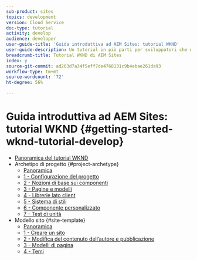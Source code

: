 ```yaml
---
sub-product: sites
topics: development
version: Cloud Service
doc-type: tutorial
activity: develop
audience: developer
user-guide-title: 'Guida introduttiva ad AEM Sites: tutorial WKND'
user-guide-description: Un tutorial in più parti per sviluppatori che non hanno mai utilizzato AEM. Implementa un sito AEM per un brand fittizio del settore lifestyle, il WKND.
breadcrumb-title: Tutorial WKND di AEM Sites
index: y
source-git-commit: ad203d7a34f5eff7de4768131c9b4ebae261da93
workflow-type: tm+mt
source-wordcount: '72'
ht-degree: 56%

---
```



# Guida introduttiva ad AEM Sites: tutorial WKND {#getting-started-wknd-tutorial-develop}

+ [Panoramica del tutorial WKND](overview.md)
+ Archetipo di progetto {#project-archetype}
   + [Panoramica](./project-archetype/overview.md)
   + [1 - Configurazione del progetto](./project-archetype/project-setup.md)
   + [2 - Nozioni di base sui componenti](./project-archetype/component-basics.md)
   + [3 - Pagine e modelli](./project-archetype/pages-templates.md)
   + [4 - Librerie lato client](./project-archetype/client-side-libraries.md)
   + [5 - Sistema di stili](./project-archetype/style-system.md)
   + [6 - Componente personalizzato](./project-archetype/custom-component.md)
   + [7 - Test di unità](./project-archetype/unit-testing.md)
+ Modello sito {#site-template}
   + [Panoramica](./site-template/overview.md)
   + [1 - Creare un sito](./site-template/create-site.md)
   + [2 - Modifica del contenuto dell’autore e pubblicazione](./site-template/author-content-publish.md)
   + [3 - Modelli di pagina](./site-template/page-templates.md)
   + [4 - Temi](./site-template/theming.md)
